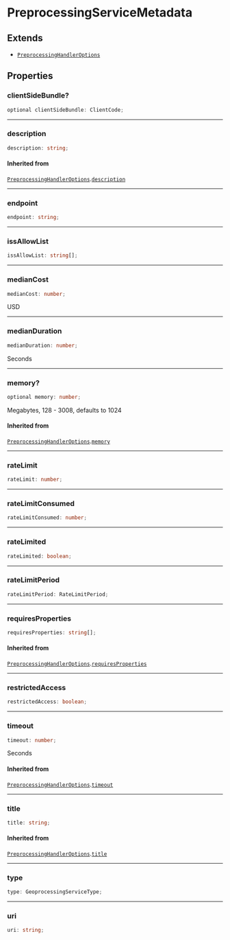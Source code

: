 # PreprocessingServiceMetadata

## Extends

- [`PreprocessingHandlerOptions`](PreprocessingHandlerOptions.md)

## Properties

### clientSideBundle?

```ts
optional clientSideBundle: ClientCode;
```

***

### description

```ts
description: string;
```

#### Inherited from

[`PreprocessingHandlerOptions`](PreprocessingHandlerOptions.md).[`description`](PreprocessingHandlerOptions.md#description)

***

### endpoint

```ts
endpoint: string;
```

***

### issAllowList

```ts
issAllowList: string[];
```

***

### medianCost

```ts
medianCost: number;
```

USD

***

### medianDuration

```ts
medianDuration: number;
```

Seconds

***

### memory?

```ts
optional memory: number;
```

Megabytes, 128 - 3008, defaults to 1024

#### Inherited from

[`PreprocessingHandlerOptions`](PreprocessingHandlerOptions.md).[`memory`](PreprocessingHandlerOptions.md#memory)

***

### rateLimit

```ts
rateLimit: number;
```

***

### rateLimitConsumed

```ts
rateLimitConsumed: number;
```

***

### rateLimited

```ts
rateLimited: boolean;
```

***

### rateLimitPeriod

```ts
rateLimitPeriod: RateLimitPeriod;
```

***

### requiresProperties

```ts
requiresProperties: string[];
```

#### Inherited from

[`PreprocessingHandlerOptions`](PreprocessingHandlerOptions.md).[`requiresProperties`](PreprocessingHandlerOptions.md#requiresproperties)

***

### restrictedAccess

```ts
restrictedAccess: boolean;
```

***

### timeout

```ts
timeout: number;
```

Seconds

#### Inherited from

[`PreprocessingHandlerOptions`](PreprocessingHandlerOptions.md).[`timeout`](PreprocessingHandlerOptions.md#timeout)

***

### title

```ts
title: string;
```

#### Inherited from

[`PreprocessingHandlerOptions`](PreprocessingHandlerOptions.md).[`title`](PreprocessingHandlerOptions.md#title)

***

### type

```ts
type: GeoprocessingServiceType;
```

***

### uri

```ts
uri: string;
```
